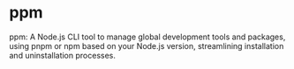 # ppm
ppm: A Node.js CLI tool to manage global development tools and packages, using pnpm or npm based on your Node.js version, streamlining installation and uninstallation processes.
